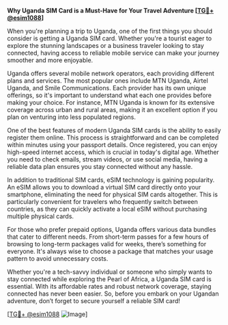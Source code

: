**Why Uganda SIM Card is a Must-Have for Your Travel Adventure [[TG💪+ @esim1088](https://t.me/s/esim1088)]**

When you're planning a trip to Uganda, one of the first things you should consider is getting a Uganda SIM card. Whether you're a tourist eager to explore the stunning landscapes or a business traveler looking to stay connected, having access to reliable mobile service can make your journey smoother and more enjoyable.

Uganda offers several mobile network operators, each providing different plans and services. The most popular ones include MTN Uganda, Airtel Uganda, and Smile Communications. Each provider has its own unique offerings, so it's important to understand what each one provides before making your choice. For instance, MTN Uganda is known for its extensive coverage across urban and rural areas, making it an excellent option if you plan on venturing into less populated regions.

One of the best features of modern Uganda SIM cards is the ability to easily register them online. This process is straightforward and can be completed within minutes using your passport details. Once registered, you can enjoy high-speed internet access, which is crucial in today's digital age. Whether you need to check emails, stream videos, or use social media, having a reliable data plan ensures you stay connected without any hassle.

In addition to traditional SIM cards, eSIM technology is gaining popularity. An eSIM allows you to download a virtual SIM card directly onto your smartphone, eliminating the need for physical SIM cards altogether. This is particularly convenient for travelers who frequently switch between countries, as they can quickly activate a local eSIM without purchasing multiple physical cards.

For those who prefer prepaid options, Uganda offers various data bundles that cater to different needs. From short-term passes for a few hours of browsing to long-term packages valid for weeks, there’s something for everyone. It's always wise to choose a package that matches your usage pattern to avoid unnecessary costs.

Whether you're a tech-savvy individual or someone who simply wants to stay connected while exploring the Pearl of Africa, a Uganda SIM card is essential. With its affordable rates and robust network coverage, staying connected has never been easier. So, before you embark on your Ugandan adventure, don’t forget to secure yourself a reliable SIM card!

[[TG💪+ @esim1088](https://t.me/s/esim1088) ![Image](https://i.postimg.cc/Y0z9fWf4/image.png)]